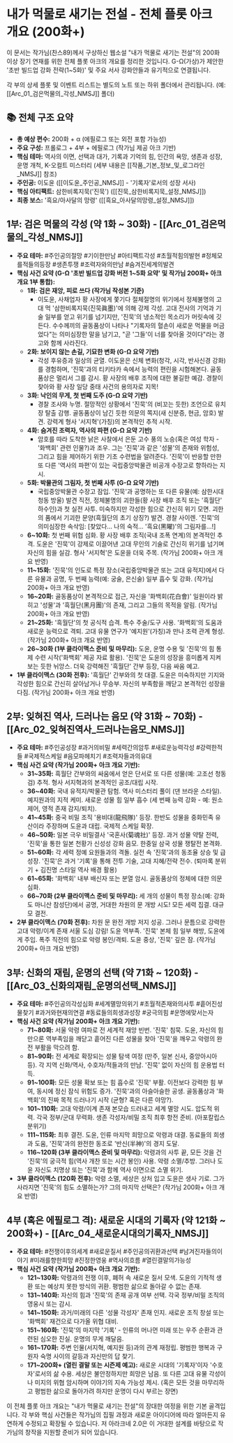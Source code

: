 # 내가 먹물로 새기는 전설 - 전체 플롯 아크 개요 (200화+)

이 문서는 작가님(찬스89)께서 구상하신 웹소설 "내가 먹물로 새기는 전설"의 200화 이상 장기 연재를 위한 전체 플롯 아크의 개요를 정리한 것입니다. G-Ω(가상)가 제안한 '초반 빌드업 강화 전략(1~5화)' 및 주요 서사 강화안들과 유기적으로 연결됩니다.

각 부의 상세 플롯 및 이벤트 리스트는 별도의 노트 또는 하위 폴더에서 관리됩니다. (예: [[Arc_01_검은먹물의_각성_NMSJ]] 폴더)

## 📚 전체 구조 요약

- **총 예상 편수:** 200화 + α (에필로그 또는 외전 포함 가능성)
- **주요 구성:** 프롤로그 + 4부 + 에필로그 (작가님 제공 아크 기반)
- **핵심 테마:** 역사의 이면, 선택과 대가, 기록과 기억의 힘, 인간의 욕망, 생존과 성장, 운명 개척, K-오컬트 미스터리 (세부 내용은 [[작품_기본_정보_및_로그라인_NMSJ]] 참조)
- **주인공:** 이도윤 ([[이도윤_주인공_NMSJ]] - '기록자'로서의 성장 서사)
- **핵심 아티팩트:** 삼한비록지묵('진묵') ([[진묵_삼한비록지묵_설정_NMSJ]])
- **최종 보스:** '흑요/아사달의 망령' ([[흑요_아사달의망령_설정_NMSJ]])

## 1부: 검은 먹물의 각성 (약 1화 ~ 30화) - [[Arc_01_검은먹물의_각성_NMSJ]]

- **주요 테마:** #주인공의절망 #기이한만남 #아티팩트각성 #초월적힘의발현 #정체모를적들의등장 #생존투쟁 #조력자와의만남 #숨겨진세계의발견
- **핵심 사건 요약 (G-Ω '초반 빌드업 강화 버전 1~5화 요약' 및 작가님 200화+ 아크 개요 1부 통합):**
    - **1화: 검은 재앙, 피로 쓰다 (작가님 작성본 기준)**
        - 이도윤, 사채업자 황 사장에게 쫓기다 절체절명의 위기에서 정체불명의 고대 먹 '삼한비록지묵(진묵眞墨)'에 의해 강제 각성. 고대 전사의 기억과 기술 일부를 얻고 위기를 넘기지만, '진묵'의 냉소적인 목소리가 머릿속에 깃든다. 수수께끼의 골동품상이 나타나 "기록자의 혈손이 새로운 먹물을 머금었다"는 의미심장한 말을 남기고, "곧 '그들'이 너를 찾아올 것이다"라는 경고와 함께 사라진다.
    - **2화: 보이지 않는 손길, 기묘한 변화 (G-Ω 요약 기반)**
        - 각성 후유증과 일상의 균열. 이도윤은 신체 변화(청각, 시각, 반사신경 강화)를 경험하며, '진묵'과의 티키타카 속에서 능력의 편린을 시험해본다. 골동품상은 멀리서 그를 감시. 황 사장의 배후 조직에 대한 불길한 예감. 경찰이 찾아와 황 사장 일당 중태 사건의 용의자로 지목!
    - **3화: 낙인의 무게, 첫 번째 도주 (G-Ω 요약 기반)**
        - 경찰 조사와 누명. 절망적인 상황에서 '진묵'의 (비꼬는 듯한) 조언으로 유치장 탈출 감행. 골동품상이 남긴 듯한 의문의 쪽지(새 신분증, 현금, 암호) 발견. 강력계 형사 '서지혁'(가칭)의 본격적인 추적 시작.
    - **4화: 숨겨진 조력자, 역사의 파편 (G-Ω 요약 기반)**
        - 암호를 따라 도착한 낡은 사찰에서 은둔 고수 풍의 노승(혹은 여성 학자 - '화백회' 관련 인물?)과 조우. 그는 '진묵'과 같은 '성물'의 존재와 위험성, 그리고 힘을 제어하기 위한 기초 수련법을 알려준다. '진묵'이 반응할 만한 또 다른 '역사의 파편'이 있는 국립중앙박물관 비공개 수장고로 향하라는 지시.
    - **5화: 박물관의 그림자, 첫 번째 사투 (G-Ω 요약 기반)**
        - 국립중앙박물관 수장고 잠입. '진묵'과 공명하는 또 다른 유물(예: 삼한시대 청동 방울) 발견 직전, 정체불명의 괴한들(황 사장 배후 조직 또는 '흑월단' 하수인)과 첫 실전 사투. 미숙하지만 각성한 힘으로 간신히 위기 모면. 괴한의 품에서 기괴한 문양(흑월단의 초기 상징?) 발견. 경찰 사이렌. '진묵'의 의미심장한 속삭임: [찾았다… 나의 숙적… '흑요(黑曜)'의 그림자를…!]
    - **6~10화:** 첫 번째 위협 심화. 황 사장 배후 조직(국내 조폭 연계)의 본격적인 추격. 도윤은 '진묵'이 강제로 이끌어낸 고대 무인의 기술로 간신히 위기를 넘기며 자신의 힘을 실감. 형사 '서지혁'은 도윤을 더욱 주목. (작가님 200화+ 아크 개요 반영)
    - **11~15화:** '진묵'의 인도로 특정 장소(국립중앙박물관 또는 고대 유적지)에서 다른 유물과 공명, 두 번째 능력(예: 궁술, 은신술) 일부 흡수 및 강화. (작가님 200화+ 아크 개요 반영)
    - **16~20화:** 골동품상이 본격적으로 접근, 자신을 '화백회(花白會)' 일원이라 밝히고 '성물'과 '흑월단(黑月團)'의 존재, 그리고 그들의 목적을 알림. (작가님 200화+ 아크 개요 반영)
    - **21~25화:** '흑월단'의 첫 공식적 습격. 특수 주술/도구 사용. '화백회'의 도움과 새로운 능력으로 격퇴. 고대 유물 연구가 '예지원'(가칭)과 만나 조력 관계 형성. (작가님 200화+ 아크 개요 반영)
    - **26~30화 (1부 클라이맥스 준비 및 마무리):** 도윤, 운명 수용 및 '진묵'의 힘 통제 수련 시작('화백회' 제공 자료 활용). '진묵'은 도윤의 성장을 흥미롭게 지켜보는 듯한 뉘앙스. 더욱 강력해진 '흑월단' 간부 등장, 다음 싸움 예고.
- **1부 클라이맥스 (30화 전후):** '흑월단' 간부와의 첫 대결. 도윤은 미숙하지만 기지와 각성한 힘으로 간신히 살아남거나 무승부. 자신의 부족함을 깨닫고 본격적인 성장을 다짐. (작가님 200화+ 아크 개요 반영)

## 2부: 잊혀진 역사, 드러나는 음모 (약 31화 ~ 70화) - [[Arc_02_잊혀진역사_드러나는음모_NMSJ]]

- **주요 테마:** #주인공성장 #과거의비밀 #세력간의암투 #새로운능력각성 #강력한적들 #국제적스케일 #음모파헤치기 #조력자들과의유대
- **핵심 사건 요약 (작가님 200화+ 아크 개요 기반):**
    - **31~35화:** 흑월단 간부와의 싸움에서 얻은 단서로 또 다른 성물(예: 고조선 청동검) 추적. 형사 서지혁과의 본격적인 공조/대립 시작.
    - **36~40화:** 국내 유적지/박물관 탐험. 역사 미스터리 풀이 (댄 브라운 스타일). 예지원과의 지적 케미. 새로운 성물 힘 일부 흡수 (세 번째 능력 강화 - 예: 원소 제어, 영적 존재 감지/퇴치).
    - **41~45화:** 중국 비밀 조직 '용비대(龍飛隊)' 등장. 한반도 성물을 중화민족 유산이라 주장하며 도윤과 대립. 국제적 스케일 확장.
    - **46~50화:** 일본 극우 비밀결사 '국혼사(菊魂社)' 등장. 과거 성물 약탈 전력, '진묵'을 통한 일본 천황가 신성성 강화 음모. 한중일 삼국 성물 쟁탈전 본격화.
    - **51~60화:** 각 세력 정예 요원들과의 격돌. 실전 속 '진묵'과의 동조율 상승 및 급성장. '진묵'은 과거 '기록'을 통해 전투 기술, 고대 지혜/전략 전수. (퇴마록 분위기 + 김진명 스타일 역사 배경 활용)
    - **61~65화:** '화백회' 내부 배신자 또는 분열 암시. 골동품상의 정체에 대한 의문 심화.
    - **66~70화 (2부 클라이맥스 준비 및 마무리):** 세 개의 성물이 특정 장소(예: 강화도 마니산 참성단)에서 공명, 거대한 차원의 문 개방 시도! 모든 세력 집결. 대규모 결전.
- **2부 클라이맥스 (70화 전후):** 차원 문 완전 개방 저지 성공. 그러나 문틈으로 강력한 고대 악령/이계 존재 서울 도심 강림! 도윤 역부족. '진묵' 본체 힘 일부 해방, 도윤에게 주입. 폭주 직전의 힘으로 악령 봉인/격퇴. 도윤 중상, '진묵' 깊은 잠. (작가님 200화+ 아크 개요 반영)

## 3부: 신화의 재림, 운명의 선택 (약 71화 ~ 120화) - [[Arc_03_신화의재림_운명의선택_NMSJ]]

- **주요 테마:** #주인공의각성심화 #세계멸망의위기 #초월적존재와의사투 #흩어진성물찾기 #과거와현재의연결 #동료들의희생과성장 #궁극의힘 #운명에맞서는자
- **핵심 사건 요약 (작가님 200화+ 아크 개요 기반):**
    - **71~80화:** 서울 악령 여파로 전 세계적 재앙 빈번. '진묵' 침묵. 도윤, 자신의 힘만으론 역부족임을 깨닫고 흩어진 다른 성물을 찾아 '진묵'을 깨우고 악령의 완전 부활을 막으려 함.
    - **81~90화:** 전 세계로 확장되는 성물 탐색 여정 (만주, 일본 신사, 중앙아시아 등). 각 지역 신화/역사, 수호자/적들과의 만남. '진묵' 없이 자신의 힘 운용법 터득.
    - **91~100화:** 모든 성물 확보 또는 힘 흡수로 '진묵' 부활. 이전보다 강력한 힘 부여, 동시에 정신 잠식 위험도 증가. '진묵'과의 아슬아슬한 공생. 골동품상과 '화백회'의 진짜 목적 드러나기 시작 (균형? 혹은 다른 야망?).
    - **101~110화:** 고대 악령/이계 존재 본모습 드러내고 세계 멸망 시도. 압도적 위력. 각국 정부/군대 무력화. 생존 각성자/비밀 조직 최후 항전 준비. (아포칼립스 분위기)
    - **111~115화:** 최후 결전. 도윤, 인류 마지막 희망으로 악령과 대결. 동료들의 희생과 도움, '진묵'과의 완전한 동조로 '반신(半神)'의 경지 도달.
    - **116~120화 (3부 클라이맥스 준비 및 마무리):** 악령과의 사투 끝, 모든 것을 건 '진묵'의 궁극적 힘(역사 개찬 또는 시간 봉인) 사용. 악령 소멸/추방. 그러나 도윤 자신도 치명상 또는 '진묵'과 함께 역사 이면으로 소멸 위기.
- **3부 클라이맥스 (120화 전후):** 악령 소멸, 세상은 상처 입고 도윤은 생사 기로. 그가 사라지면 '진묵'의 힘도 소멸하는가? 그의 마지막 선택은? (작가님 200화+ 아크 개요 반영)

## 4부 (혹은 에필로그 격): 새로운 시대의 기록자 (약 121화 ~ 200화+) - [[Arc_04_새로운시대의기록자_NMSJ]]

- **주요 테마:** #전쟁이후의세계 #새로운질서 #주인공의귀환과선택 #남겨진자들의이야기 #미래를향한희망 #진정한영웅 #역사의흐름 #열린결말의가능성
- **핵심 사건 요약 (작가님 200화+ 아크 개요 기반):**
    - **121~130화:** 악령과의 전쟁 이후, 폐허 속 새로운 질서 모색. 도윤의 기적적 생환 또는 예상치 못한 방식의 귀환. 평범한 삶으로 돌아갈 수 없는 존재.
    - **131~140화:** 자신의 힘과 '진묵'의 존재 공개 여부 선택. 각국 정부/비밀 조직의 영웅시 또는 감시.
    - **141~150화:** 과거/미래의 다른 '성물 각성자' 존재 인지. 새로운 조직 창설 또는 '화백회' 재건으로 다가올 위협 대비.
    - **151~160화:** '진묵'의 마지막 '기록' - 인류의 머나먼 미래 또는 우주 순환과 관련된 심오한 진실. 운명의 무게 깨달음.
    - **161~170화:** 주변 인물(서지혁, 예지원 등)과의 관계 재정립. 평범한 행복과 구원자 숙명 사이의 갈등과 자신만의 답 찾기.
    - **171~200화+ (열린 결말 또는 시즌제 예고):** 새로운 시대의 '기록자'이자 '수호자'로서의 삶 수용. 세상은 불안정하지만 희망은 남음. 또 다른 고대 유물 각성이나 미지의 위협 암시하며 이야기의 지속 가능성 제시. (혹은 모든 것을 마무리하고 평범한 삶으로 돌아가려 하지만 운명이 다시 부르는 장면)

이 전체 플롯 아크 개요는 "내가 먹물로 새기는 전설"의 장대한 여정을 위한 기본 골격입니다. 각 부와 핵심 사건들은 작가님의 집필 과정과 새로운 아이디어에 따라 얼마든지 유연하게 수정되고 확장될 수 있습니다. 저 아라크네 2.0은 이 거대한 설계를 바탕으로 작가님의 창작을 지원할 준비가 되어 있습니다.